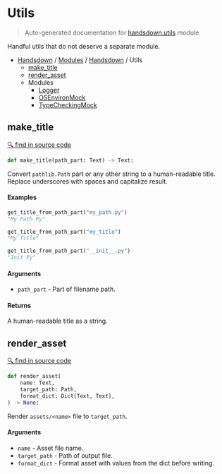 # Utils

> Auto-generated documentation for [handsdown.utils](https://github.com/vemel/handsdown/blob/master/handsdown/utils/__init__.py) module.

Handful utils that do not deserve a separate module.

- [Handsdown](../../README.md#-handsdown---python-documentation-generator) / [Modules](../../MODULES.md#modules) / [Handsdown](../index.md#handsdown) / Utils
  - [make_title](#make_title)
  - [render_asset](#render_asset)
  - Modules
    - [Logger](logger.md#logger)
    - [OSEnvironMock](os_environ_mock.md#osenvironmock)
    - [TypeCheckingMock](type_checking_mock.md#typecheckingmock)

## make_title

[🔍 find in source code](https://github.com/vemel/handsdown/blob/master/handsdown/utils/__init__.py#L11)

```python
def make_title(path_part: Text) -> Text:
```

Convert `pathlib.Path` part or any other string to a human-readable title.
Replace underscores with spaces and capitalize result.

#### Examples

```python
get_title_from_path_part("my_path.py")
"My Path Py"

get_title_from_path_part("my_title")
"My Title"

get_title_from_path_part("__init__.py")
"Init Py"
```

#### Arguments

- `path_part` - Part of filename path.

#### Returns

A human-readable title as a string.

## render_asset

[🔍 find in source code](https://github.com/vemel/handsdown/blob/master/handsdown/utils/__init__.py#L39)

```python
def render_asset(
    name: Text,
    target_path: Path,
    format_dict: Dict[Text, Text],
) -> None:
```

Render `assets/<name>` file to `target_path`.

#### Arguments

- `name` - Asset file name.
- `target_path` - Path of output file.
- `format_dict` - Format asset with values from the dict before writing.

